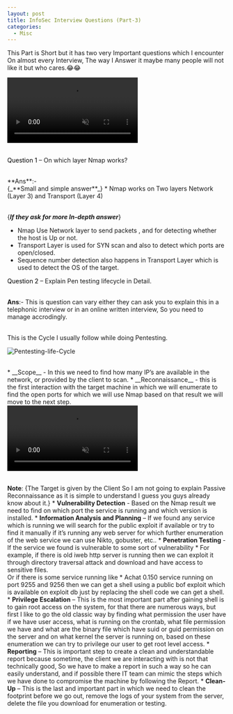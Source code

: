 ```yaml
---
layout: post
title: InfoSec Interview Questions (Part-3)
categories:
  - Misc
---
```


<p>This Part is Short but it has two very Important questions which I encounter On almost every Interview, The way I Answer it maybe many people will not like it but who cares.😂😂 </p>

<div class="background-wrap">
	<video id="video-bg-elem" preload="auto" autoplay="true" loop="loop" muted="muted">
		<Source src="https://media.giphy.com/media/RBYBWi1IT8vDy/giphy.mp4" type="video/mp4">
	</video>
</div>
  
<br>
<p Class="message">
  <font color="Black">Question 1</font> – On which layer Nmap works?
</p>
<br>**Ans**:- 
<br>{_**Small and simple answer**_} 
  * Nmap works on Two layers Network (Layer 3) and Transport (Layer 4)

<br>{_**If they ask for more In-depth answer**_} 
  * Nmap Use Network layer to send packets , and for detecting whether the host is Up or not.
  * Transport Layer is used for SYN scan and also to detect which ports are open/closed.
  * Sequence number detection also happens in Transport Layer which is used to detect the OS of the target.

<p Class="message">
  <font color="Black">Question 2</font> – Explain Pen testing lifecycle in Detail.
</p>

<br>**Ans**:- This is question can vary either they can ask you to explain this in a telephonic interview or in an online written interview, So you need to manage accrodingly.

<br> This is the Cycle I usually follow while doing Pentesting.

![Pentesting-life-Cycle](https://teckk2.github.io/assets/images/pentestingLifeCycle-4.jpeg)

<br>
	* __Scope__ - In this we need to find how many IP’s are available in the network, or provided by the client to scan.
	* __Reconnaissance__ - this is the first interaction with the target machine in which we will enumerate to find the open ports for which we will use Nmap based on that result we will move to the next step.
<div class="background-wrap">
	<video id="video-bg-elem" preload="auto" autoplay="true" loop="loop" muted="muted">
		<Source src="https://media.giphy.com/media/xUNd9L1VpqjRxXEw5W/giphy.mp4" type="video/mp4">
	</video>
</div>	

<br> **Note**: {The Target is given by the Client So I am not going to explain Passive Reconnaissance as it is simple to understand I guess you guys already know about it.}
	* __Vulnerability Detection__ -  Based on the Nmap result we need to find on which port the service is running and which version is installed. 
	* __Information Analysis and Planning__ – If we found any service which is running we will search for the public exploit if available or try to find it manually if it’s running any web server for which further enumeration of the web service we can use Nikto, gobuster, etc..
	* __Penetration Testing__ - If the service we found is vulnerable to some sort of vulnerability 
		* For example, if there is old iweb http server is running then we can exploit it through directory traversal attack and download and have access to sensitive files.
		<br>Or if there is some service running like
		* Achat 0.150 service running on port 9255 and 9256 then we can get a shell using a public bof exploit which is available on exploit db just by replacing the shell code we can get a shell.
	* __Privilege Escalation__ – This is the most important part after gaining shell is to gain root access on the system, for that there are numerous ways, but first I like to go the old classic way by finding what permission the user have if we have user access, what is running on the crontab, what file permission we have and what are the binary file which have suid or guid permission on the server and on what kernel the server is running on, based on these enumeration we can try to privilege our user to get root level access.
	* __Reporting__ – This is important step to create a clean and understandable report because sometime, the client we are interacting with is not that technically good, So we have to make a report in such a way so he can easily understand, and if possible there IT team can mimic the steps which we have done to compromise the machine by following the Report.
	* __Clean-Up__ – This is the last and important part in which we need to clean the footprint before we go out, remove the logs of your system from the server, delete the file you download for enumeration or testing.
	
	
	
	
